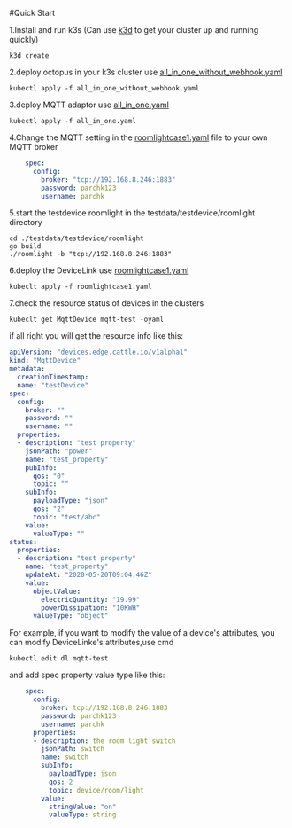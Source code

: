 #Quick Start

1.Install and run k3s (Can use [k3d](https://github.com/rancher/k3d) to get your cluster up and running quickly)
```shell script
k3d create
```
2.deploy octopus in your k3s cluster use [all_in_one_without_webhook.yaml](../../../../deploy/e2e)
```shell script
kubectl apply -f all_in_one_without_webhook.yaml
```
3.deploy MQTT adaptor use [all_in_one.yaml](../../deploy/e2e)
```shell script
kubectl apply -f all_in_one.yaml
```
4.Change the MQTT setting in the [roomlightcase1.yaml](../../deploy/e2e) file to your own MQTT broker
```yaml
    spec:
      config:
        broker: "tcp://192.168.8.246:1883"
        password: parchk123
        username: parchk
```
5.start the testdevice roomlight in the testdata/testdevice/roomlight directory
```shell script
cd ./testdata/testdevice/roomlight
go build
./roomlight -b "tcp://192.168.8.246:1883"
```
6.deploy the DeviceLink use [roomlightcase1.yaml](../../deploy/e2e)
```shell script
kubeclt apply -f roomlightcase1.yaml
```
7.check the resource status of devices in the clusters
```shell script
kubeclt get MqttDevice mqtt-test -oyaml
```

if all right you will get the resource info like this:
```yaml
apiVersion: "devices.edge.cattle.io/v1alpha1"
kind: "MqttDevice"
metadata: 
  creationTimestamp: 
  name: "testDevice"
spec: 
  config: 
    broker: ""
    password: ""
    username: ""
  properties: 
  - description: "test property"
    jsonPath: "power"
    name: "test_property"
    pubInfo: 
      qos: "0"
      topic: ""
    subInfo: 
      payloadType: "json"
      qos: "2"
      topic: "test/abc"
    value: 
      valueType: ""
status: 
  properties: 
  - description: "test property"
    name: "test_property"
    updateAt: "2020-05-20T09:04:46Z"
    value: 
      objectValue: 
        electricQuantity: "19.99"
        powerDissipation: "10KWH"
      valueType: "object"
```
For example, if you want to modify the value of a device's attributes, you can modify DeviceLinke's attributes,use cmd
```
kubectl edit dl mqtt-test
```
and add spec property value type like this:
```yaml
    spec:
      config:
        broker: tcp://192.168.8.246:1883
        password: parchk123
        username: parchk
      properties:
      - description: the room light switch
        jsonPath: switch
        name: switch
        subInfo:
          payloadType: json
          qos: 2
          topic: device/room/light
        value:
          stringValue: "on"
          valueType: string

```